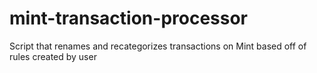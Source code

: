 # mint-transaction-processor
Script that renames and recategorizes transactions on Mint based off of rules created by user
